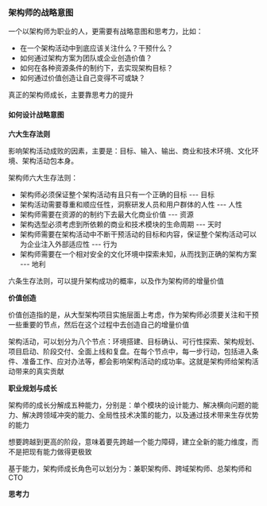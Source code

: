 ### 架构师的战略意图



一个以架构师为职业的人，更需要有战略意图和思考力，比如：

- 在一个架构活动中到底应该关注什么？干预什么？
- 如何通过架构方案为团队或企业创造价值？
- 如何在各种资源条件的制约下，去实现架构目标？
- 如何通过价值创造让自己变得不可或缺？



真正的架构师成长，主要靠思考力的提升



#### 如何设计战略意图



**六大生存法则**

影响架构活动成败的因素，主要是：目标、输入、输出、商业和技术环境、文化环境、架构活动包本身。

架构师六大生存法则：

- 架构师必须保证整个架构活动有且只有一个正确的目标 --- 目标
- 架构活动需要尊重和顺应任性，洞察研发人员和用户群体的人性 --- 人性
- 架构师需要在资源的的制约下去最大化商业价值 --- 资源
- 架构选型必须考虑到所依赖的商业和技术模块的生命周期 --- 天时
- 架构师需要在架构活动中不断干预活动的目标和内容，保证整个架构活动可以为企业注入外部适应性 --- 行为
- 架构师需要在一个相对安全的文化环境中探索未知，从而找到正确的架构方案 --- 地利

六条生存法则，可以提升架构成功的概率，以及作为架构师的增量价值



**价值创造**

价值创造指的是，从大型架构项目实施层面上考虑，作为架构师必须要关注和干预一些重要的节点，然后在这个过程中去创造自己的增量价值

架构活动，可以划分为八个节点：环境搭建、目标确认、可行性探索、架构规划、项目启动、阶段交付、全面上线和复盘。在每个节点中，每一步行动，包括进入条件、准备工作、应对办法等，都会影响架构活动的成功率。这就是架构师给架构活动带来的真实贡献



**职业规划与成长**

架构师的成长分解成五种能力，分别是：单个模块的设计能力、解决横向问题的能力、解决跨领域冲突的能力、全局性技术决策的能力，以及通过技术带来生存优势的能力

想要跨越到更高的阶段，意味着要先跨越一个能力障碍，建立全新的能力维度，而不是把现有能力做得更极致

基于能力，架构师成长角色可以划分为：兼职架构师、跨域架构师、总架构师和 CTO



**思考力**







